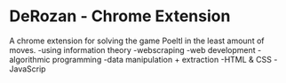 # DeRozan - Chrome Extension
A chrome extension for solving the game Poeltl in the least amount of moves.
  -using information theory
  -webscraping
  -web development
  -algorithmic programming
  -data manipulation + extraction
  -HTML & CSS
  -JavaScrip

